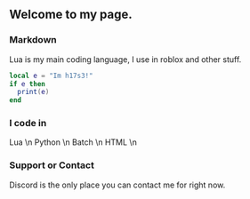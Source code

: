 ## Welcome to my page.
 
 
### Markdown

Lua is my main coding language, I use in roblox and other stuff.

```lua
local e = "Im h17s3!"
if e then
  print(e)
end
```

### I code in

Lua \n
Python \n
Batch \n
HTML \n

### Support or Contact

Discord is the only place you can contact me for right now.
